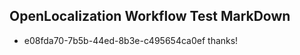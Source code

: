## OpenLocalization Workflow Test MarkDown
* e08fda70-7b5b-44ed-8b3e-c495654ca0ef thanks!

<!--HONumber=Feb17_HO2-->


